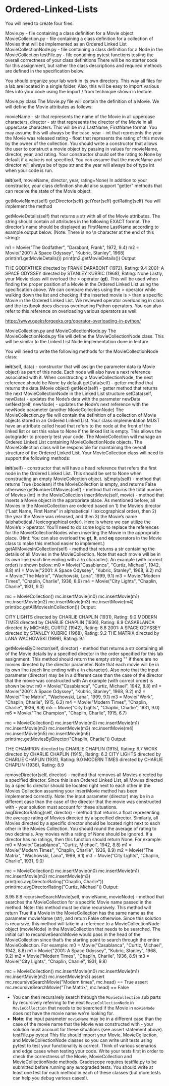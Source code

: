 # Ordered-Linked-Lists

You will need to create four files:

Movie.py - file containing a class definition for a Movie object
MovieCollection.py - file containing a class definition for a collection of Movies that will be implemented as an Ordered Linked List
MovieCollectionNode.py - file containing a class definition for a Node in the MovieCollection
testFile.py - file containing pytest functions testing the overall correctness of your class definitions
There will be no starter code for this assignment, but rather the class descriptions and required methods are defined in the specification below.

You should organize your lab work in its own directory. This way all files for a lab are located in a single folder. Also, this will be easy to import various files into your code using the import / from technique shown in lecture.

Movie.py class
The Movie.py file will contain the definition of a Movie. We will define the Movie attributes as follows:

movieName - str that represents the name of the Movie in all uppercase characters.
director - str that represents the director of the Movie in all uppercase characters. This will be in a LastName, FirstName format. You may assume this will always be the case.
year - int that represents the year the Movie was released
rating - float that represents the rating of this movie by the owner of the collection.
You should write a constructor that allows the user to construct a movie object by passing in values for movieName, director, year, and rating. Your constructor should set the rating to None by default if a value is not specified. You can assume that the movieName and director will always be of type str and the year will always be of type int when your code is run.

__init__(self, movieName, director, year, rating=None)
In addition to your constructor, your class definition should also support “getter” methods that can receive the state of the Movie object:

getMovieName(self)
getDirector(self)
getYear(self)
getRating(self)
You will implement the method

getMovieDetails(self)
that returns a str with all of the Movie attributes. The string should contain all attributes in the following EXACT format. The director’s name should be displayed as FirstName LastName according to example output below. (Note: There is no \n character at the end of this string):

m1 = Movie("The Godfather", "Darabont, Frank", 1972, 9.4)
m2 = Movie("2001: A Space Odyssey", "Kubric, Stanley", 1968)
print(m1.getMovieDetails())
print(m2.getMovieDetails())
Output

THE GODFATHER directed by FRANK DARABONT (1972), Rating: 9.4
2001: A SPACE ODYSSEY directed by STANLEY KUBRIC (1968), Rating: None
Lastly, your Movie class will overload the > operator (__gt__). This will be used when finding the proper position of a Movie in the Ordered Linked List using the specification above. We can compare movies using the > operator while walking down the list and checking if the inserted movie is > than a specific Movie in the Ordered Linked List.
We reviewed operator overloading in class and the textbook does discuss overloading Python operators. You can also refer to this reference on overloading various operators as well:

https://www.geeksforgeeks.org/operator-overloading-in-python/

MovieCollection.py and MovieCollectionNode.py
The MovieCollectionNode.py file will define the MovieCollectionNode class. This will be similar to the Linked List Node implementation done in lecture.

You will need to write the following methods for the MovieCollectionNode class:

__init__(self, data) - constructor that will assign the parameter data (a Movie object) as part of this node. Each node will also have a next reference associated with it. When constructing a MovieCollectionNode, the next reference should be None by default
getData(self) - getter method that returns the data (Movie object)
getNext(self) - getter method that returns the next MovieCollectionNode in the Linked List structure
setData(self, newData) - updates the Node’s data with the parameter newData
setNext(self, newNode) - updates the Node’s next reference with the newNode parameter (another MovieCollectionNode)
The MovieCollection.py file will contain the definition of a collection of Movie objects stored in an Ordered Linked List. Your class implementation MUST have an attribute called head that refers to the node at the front of the linked list or set this value to None if the linked list is empty. This allows the autograder to properly test your code. The MovieCollection will manage an Ordered Linked List containing MovieCollectionNode objects. The MovieCollection class will be responsible for maintaining the overall structure of the Ordered Linked List. Your MovieCollection class will need to support the following methods:

__init__(self) - constructor that will have a head reference that refers the first node in the Ordered Linked List. This should be set to None when constructing an empty MovieCollection object.
isEmpty(self) - method that returns True (boolean) if the MovieCollection is empty, and returns False otherwise
getNumberOfMovies(self) - method that returns the total number of Movies (int) in the MovieCollection
insertMovie(self, movie) - method that inserts a Movie object in the appropriate place. As mentioned before, all Movies in the MovieCollection are ordered based on 1) the Movie’s director (“Last Name, First Name” in alphabetical / lexicographical order), then 2) the year the Movie was released, and then 3) the Movie’s name (alphabetical / lexicographical order). Here is where we can utilize the Movie’s > operator. You’ll need to do some logic to replace the references for the MovieCollectionNodes when inserting the Movie in the appropriate place. (Hint: You can also overload the __gt__, __lt__, and __eq__ operators in the Movie class to make this method easier to implement.)
getAllMoviesInCollection(self) - method that returns a str containing the details of all Movies in the MovieCollection. Note that each movie will be in its own line (each line ending with a \n character). An example (with correct order) is shown below:
m0 = Movie("Casablanca", "Curtiz, Michael", 1942, 8.8)
m1 = Movie("2001: A Space Odyssey", "Kubric, Stanley", 1968, 9.2)
m2 = Movie("The Matrix", "Wachowski, Lana", 1999, 9.1)
m3 = Movie("Modern Times", "Chaplin, Charlie", 1936, 8.9)
m4 = Movie("City Lights", "Chaplin, Charlie", 1931, 9.0)

mc = MovieCollection()
mc.insertMovie(m0)
mc.insertMovie(m1)
mc.insertMovie(m2)
mc.insertMovie(m3)
mc.insertMovie(m4)
print(bc.getAllMoviesInCollection())
Output:

CITY LIGHTS directed by CHARLIE CHAPLIN (1931), Rating: 9.0
MODERN TIMES directed by CHARLIE CHAPLIN (1936), Rating: 8.9
CASABLANCA directed by MICHAEL CURTIZ (1942), Rating: 8.8
2001: A SPACE ODYSSEY directed by STANLEY KUBRIC (1968), Rating: 9.2
THE MATRIX directed by LANA WACHOWSKI (1999), Rating: 9.1

getMoviesByDirector(self, director) - method that returns a str containing all of the Movie details by a specified director in the order specified for this lab assignment. This method should return the empty string "" if there are no movies directed by the director parameter. Note that each movie will be in its own line (each line ending with a \n character). Also note that the input parameter (director) may be in a different case than the case of the director that the movie was constructed with An example (with correct order) is shown below:
m0 = Movie("Casablanca", "Curtiz, Michael", 1942, 8.8)
m1 = Movie("2001: A Space Odyssey", "Kubric, Stanley", 1968, 9.2)
m2 = Movie("The Matrix", "Wachowski, Lana", 1999, 9.1)
m3 = Movie("Work", "Chaplin, Charlie", 1915, 6.2)
m4 = Movie("Modern Times", "Chaplin, Charlie", 1936, 8.9)
m5 = Movie("City Lights", "Chaplin, Charlie", 1931, 9.0)
m6 = Movie("The Champion", "Chaplin, Charlie", 1915, 6.7)

mc = MovieCollection()
mc.insertMovie(m0)
mc.insertMovie(m1)
mc.insertMovie(m2)
mc.insertMovie(m3)
mc.insertMovie(m4)
mc.insertMovie(m5)
mc.insertMovie(m6)
print(mc.getMoviesByDirector("Chaplin, Charlie"))
Output:

THE CHAMPION directed by CHARLIE CHAPLIN (1915), Rating: 6.7
WORK directed by CHARLIE CHAPLIN (1915), Rating: 6.2
CITY LIGHTS directed by CHARLIE CHAPLIN (1931), Rating: 9.0
MODERN TIMES directed by CHARLIE CHAPLIN (1936), Rating: 8.9

removeDirector(self, director) - method that removes all Movies directed by a specified director. Since this is an Ordered Linked List, all Movies directed by a specific director should be located right next to each other in the Movies Collection assuming your insertMovie method has been implemented correctly. Note: the input parameter (director) may be in a different case than the case of the director that the movie was constructed with - your solution must account for these situations.
avgDirectorRating(self, director) - method that returns a float representing the average rating of Movies directed by a specified director. Similarly, all Movies directed by a specific director should be located right next to each other in the Movies Collection. You should round the average of rating to two decimals. Any movies with a rating of None should be ignored. If a director has no ratings, then this function should return None. For example:
m0 = Movie("Casablanca", "Curtiz, Michael", 1942, 8.8)
m1 = Movie("Modern Times", "Chaplin, Charlie", 1936, 8.9)
m2 = Movie("The Matrix", "Wachowski, Lana", 1999, 9.1)
m3 = Movie("City Lights", "Chaplin, Charlie", 1931, 9.0)

mc = MovieCollection()
mc.insertMovie(m0)
mc.insertMovie(m1)
mc.insertMovie(m2)
mc.insertMovie(m3)
print(mc.avgDirectorRating("Chaplin, Charlie"))
print(mc.avgDirectorRating("Curtiz, Michael"))
Output:

8.95
8.8
recursiveSearchMovie(self, movieName, movieNode) - method that searches the MovieCollection for a specific Movie name passed in the method. Note: this method must be done recursively. This method will return True if a Movie in the MovieCollection has the same name as the parameter movieName (str), and return False otherwise.
Since this solution is recursive, this method will take in a reference to a MovieCollectionNode object (movieNode) in the MovieCollection that needs to be searched.
The initial call to recursiveSearchMovie would pass in the head of the MovieCollection since that’s the starting point to search through the entire MovieCollection. For example:
m0 = Movie("Casablanca", "Curtiz, Michael", 1942, 8.8)
m1 = Movie("2001: A Space Odyssey", "Kubric, Stanley", 1968, 9.2)
m2 = Movie("Modern Times", "Chaplin, Charlie", 1936, 8.9)
m3 = Movie("City Lights", "Chaplin, Charlie", 1931, 9.8)

mc = MovieCollection()
mc.insertMovie(m0)
mc.insertMovie(m1)
mc.insertMovie(m2)
mc.insertMovie(m3)
assert mc.recursiveSearchMovie("Modern times", mc.head) == True
assert mc.recursiveSearchMovie("The Matrix", mc.head) == False
* You can then recursively search through the `MovieCollection` sub parts by recursively referring to the next `MovieCollectionNode` in `MovieCollection` that needs to be searched if the Movie in `movieNode` does not have the movie name we're looking for.
* **Note:** the input parameter `movieName` may be in a different case than the case of the movie name that the Movie was constructed with - your solution must account for these situations (see assert statement above).
testFile.py pytest
This file should import your Movie, MovieCollection, and MovieCollectionNode classes so you can write unit tests using pytest to test your functionality is correct. Think of various scenarios and edge cases when testing your code. Write your tests first in order to check the correctness of the Movie, MovieCollection and MovieCollectionNode methods. Gradescope requires testfile.py to be submitted before running any autograded tests. You should write at least one test for each method in each of these classes (but more tests can help you debug various cases!).
